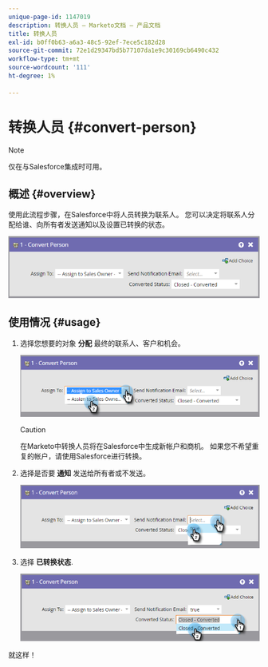 ```yaml
---
unique-page-id: 1147019
description: 转换人员 — Marketo文档 — 产品文档
title: 转换人员
exl-id: b0ff0b63-a6a3-48c5-92ef-7ece5c182d28
source-git-commit: 72e1d29347bd5b77107da1e9c30169cb6490c432
workflow-type: tm+mt
source-wordcount: '111'
ht-degree: 1%

---
```


# 转换人员 {#convert-person}

>[!NOTE]
>
>仅在与Salesforce集成时可用。

## 概述 {#overview}

使用此流程步骤，在Salesforce中将人员转换为联系人。 您可以决定将联系人分配给谁、向所有者发送通知以及设置已转换的状态。

![](assets/one-2.png)

## 使用情况 {#usage}

1. 选择您想要的对象 **分配** 最终的联系人、客户和机会。

   ![](assets/two-2.png)

   >[!CAUTION]
   >
   >在Marketo中转换人员将在Salesforce中生成新帐户和商机。 如果您不希望重复的帐户，请使用Salesforce进行转换。

1. 选择是否要 **通知** 发送给所有者或不发送。

   ![](assets/three-2.png)

1. 选择 **已转换状态**.

   ![](assets/four-3.png)

就这样！
